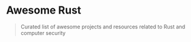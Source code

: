 # Awesome Rust

> Curated list of awesome projects and resources related to Rust and computer security

